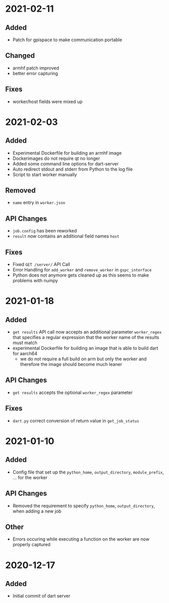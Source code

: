 # 2021-02-11
## Added
   - Patch for gpispace to make communication portable
## Changed
   - armhf patch improved
   - better error capturing
## Fixes
   - worker/host fields were mixed up
# 2021-02-03
## Added
   - Experimental Dockerfile for building an armhf image
   - Dockerimages do not require qt no longer
   - Added some command line options for dart-server
   - Auto redirect stdout and stderr from Python to the log file
   - Script to start worker manually
## Removed
   - `name` entry in `worker.json`

## API Changes
   - `job.config` has been reworked
   - `result` now contains an additional field names `host`
## Fixes
   - Fixed `GET /server/` API Call
   - Error Handling for `add_worker` and `remove_worker` in `gspc_interface`
   - Python does not anymore gets cleaned up as this seems to make problems with numpy

# 2021-01-18
## Added
   - `get results` API call now accepts an additional parameter `worker_regex` that specifies a regular expression that the worker name of the results must match
   - experimental Dockerfile for building an image that is able to build dart for aarch64
      * we do not require a full build on arm but only the worker and therefore the image should become much leaner
## API Changes
   - `get results` accepts the optional `worker_regex` parameter
## Fixes
   - `dart.py` correct conversion of return value in `get_job_status`
# 2021-01-10
## Added
   - Config file that set up the `python_home`, `output_directory`, `module_prefix`, ... for the worker
## API Changes
   - Removed the requirement to specify `python_home`, `output_directory`, when adding a new job
## Other
   - Errors occuring while executing a function on the worker are now properly captured
# 2020-12-17
## Added
  - Initial commit of dart server

